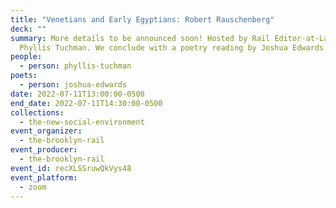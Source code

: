 ```yaml
---
title: "Venetians and Early Egyptians: Robert Rauschenberg"
deck: ""
summary: More details to be announced soon! Hosted by Rail Editor-at-Large
  Phyllis Tuchman. We conclude with a poetry reading by Joshua Edwards.
people:
  - person: phyllis-tuchman
poets:
  - person: joshua-edwards
date: 2022-07-11T13:00:00-0500
end_date: 2022-07-11T14:30:00-0500
collections:
  - the-new-social-environment
event_organizer:
  - the-brooklyn-rail
event_producer:
  - the-brooklyn-rail
event_id: recXLSSruwQkVys48
event_platform:
  - zoom
---
```

